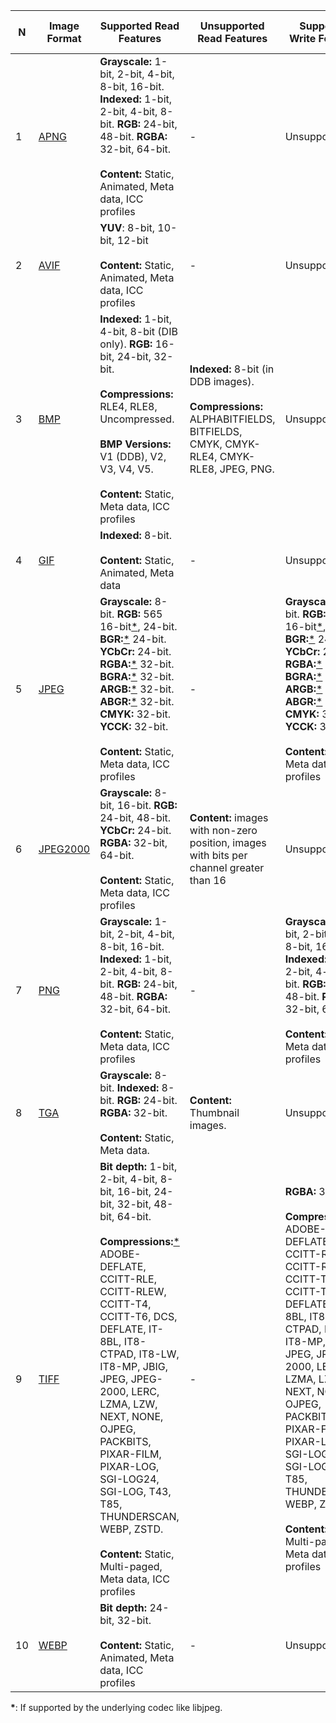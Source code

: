 | N  | Image Format                                                        | Supported Read Features  | Unsupported Read Features | Supported Write Features | Unsupported Write Features | Dependencies |
| -- | ------------------------------------------------------------------- | ------------------------ | ------------------------- | ------------------------ | -------------------------- | ------------ |
| 1  | [APNG](https://wikipedia.org/wiki/APNG)                             | **Grayscale:** 1-bit, 2-bit, 4-bit, 8-bit, 16-bit. **Indexed:** 1-bit, 2-bit, 4-bit, 8-bit. **RGB:** 24-bit, 48-bit. **RGBA:** 32-bit, 64-bit. <br/><br/>**Content:** Static, Animated, Meta data, ICC profiles | - | Unsupported | - | libpng+APNG patch |
| 2  | [AVIF](https://wikipedia.org/wiki/AV1#AV1_Image_File_Format_(AVIF)) | **YUV**: 8-bit, 10-bit, 12-bit <br/><br/>**Content:** Static, Animated, Meta data, ICC profiles | - | Unsupported | - | libavif |
| 3  | [BMP](https://wikipedia.org/wiki/BMP_file_format)                   | **Indexed:** 1-bit, 4-bit, 8-bit (DIB only). **RGB:** 16-bit, 24-bit, 32-bit. <br/><br/>**Compressions:** RLE4, RLE8, Uncompressed. <br/><br/>**BMP Versions:** V1 (DDB), V2, V3, V4, V5. <br/><br/>**Content:** Static, Meta data, ICC profiles | **Indexed:** 8-bit (in DDB images). <br/><br/>**Compressions:** ALPHABITFIELDS, BITFIELDS, CMYK, CMYK-RLE4, CMYK-RLE8, JPEG, PNG. | Unsupported | - | - |
| 4  | [GIF](https://wikipedia.org/wiki/GIF)                               | **Indexed:** 8-bit. <br/><br/>**Content:** Static, Animated, Meta data | - | Unsupported | - | giflib |
| 5  | [JPEG](https://wikipedia.org/wiki/JPEG)                             | **Grayscale:** 8-bit. **RGB:** 565 16-bit[\*](#star1), 24-bit. **BGR:**[\*](#star1) 24-bit. **YCbCr:** 24-bit. **RGBA:**[\*](#star1) 32-bit. **BGRA:**[\*](#star1) 32-bit. **ARGB:**[\*](#star1) 32-bit. **ABGR:**[\*](#star1) 32-bit. **CMYK:** 32-bit. **YCCK:** 32-bit. <br/><br/>**Content:** Static, Meta data, ICC profiles | - | **Grayscale:** 8-bit. **RGB:** 565 16-bit[\*](#star1), 24-bit. **BGR:**[\*](#star1) 24-bit. **YCbCr:** 24-bit. **RGBA:**[\*](#star1) 32-bit. **BGRA:**[\*](#star1) 32-bit. **ARGB:**[\*](#star1) 32-bit. **ABGR:**[\*](#star1) 32-bit. **CMYK:** 32-bit. **YCCK:** 32-bit. <br/><br/>**Content:** Static, Meta data, ICC profiles | - | libjpeg or libjpeg-turbo |
| 6  | [JPEG2000](https://wikipedia.org/wiki/JPEG_2000)                    | **Grayscale:** 8-bit, 16-bit. **RGB:** 24-bit, 48-bit. **YCbCr:** 24-bit. **RGBA:** 32-bit, 64-bit. <br/><br/>**Content:** Static, Meta data, ICC profiles | **Content:** images with non-zero position, images with bits per channel greater than 16 | Unsupported | - | jasper |
| 7  | [PNG](https://wikipedia.org/wiki/Portable_Network_Graphics)         | **Grayscale:** 1-bit, 2-bit, 4-bit, 8-bit, 16-bit. **Indexed:** 1-bit, 2-bit, 4-bit, 8-bit. **RGB:** 24-bit, 48-bit. **RGBA:** 32-bit, 64-bit. <br/><br/>**Content:** Static, Meta data, ICC profiles | - | **Grayscale:** 1-bit, 2-bit, 4-bit, 8-bit, 16-bit. **Indexed:** 1-bit, 2-bit, 4-bit, 8-bit. **RGB:** 24-bit, 48-bit. **RGBA:** 32-bit, 64-bit. <br/><br/>**Content:** Static, Meta data, ICC profiles | - | libpng |
| 8  | [TGA](https://wikipedia.org/wiki/Truevision_TGA)                    | **Grayscale:** 8-bit. **Indexed:** 8-bit. **RGB:** 24-bit. **RGBA:** 32-bit. <br/><br/>**Content:** Static, Meta data. | **Content:** Thumbnail images. | Unsupported | - | - |
| 9  | [TIFF](https://wikipedia.org/wiki/TIFF)                             | **Bit depth:** 1-bit, 2-bit, 4-bit, 8-bit, 16-bit, 24-bit, 32-bit, 48-bit, 64-bit. <br/><br/>**Compressions:**[\*](#star1) ADOBE-DEFLATE, CCITT-RLE, CCITT-RLEW, CCITT-T4, CCITT-T6, DCS, DEFLATE, IT-8BL, IT8-CTPAD, IT8-LW, IT8-MP, JBIG, JPEG, JPEG-2000, LERC, LZMA, LZW, NEXT, NONE, OJPEG, PACKBITS, PIXAR-FILM, PIXAR-LOG, SGI-LOG24, SGI-LOG, T43, T85, THUNDERSCAN, WEBP, ZSTD. <br/><br/>**Content:** Static, Multi-paged, Meta data, ICC profiles | - | **RGBA:** 32-bit. <br/><br/>**Compressions:**[\*](#star1) ADOBE-DEFLATE, CCITT-RLE, CCITT-RLEW, CCITT-T4, CCITT-T6, DCS, DEFLATE, IT-8BL, IT8-CTPAD, IT8-LW, IT8-MP, JBIG, JPEG, JPEG-2000, LERC, LZMA, LZW, NEXT, NONE, OJPEG, PACKBITS, PIXAR-FILM, PIXAR-LOG, SGI-LOG24, SGI-LOG, T43, T85, THUNDERSCAN, WEBP, ZSTD. <br/><br/>**Content:** Static, Multi-paged, Meta data, ICC profiles | - | libtiff |
| 10 | [WEBP](https://wikipedia.org/wiki/WebP)                             | **Bit depth:** 24-bit, 32-bit. <br/><br/>**Content:** Static, Animated, Meta data, ICC profiles | - | Unsupported | - | libwebp |

<a name="star1"></a>**\***: If supported by the underlying codec like libjpeg.
